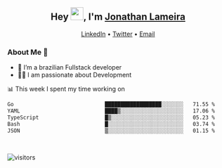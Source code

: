 <h2 align="center">Hey <img src="https://github.com/TheDudeThatCode/TheDudeThatCode/blob/master/Assets/Hi.gif" width="29">, I'm <a href="https://www.linkedin.com/in/jonathanlameira/">Jonathan Lameira</a></h2>
<p align="center">
  <a href="https://www.linkedin.com/in/jonathanlameira/">LinkedIn</a> •
  <a href="https://twitter.com/jlameira">Twitter</a> •
  <a href="mailto:jlameira@gmail.com">Email</a>
</p>

### About Me 🚀
- 🌱  I’m a brazilian Fullstack developer</br>
- 👨‍💻  I am passionate about Development</br>

<!-- ![Jonathan Lameira github stats](https://github-readme-stats.vercel.app/api?username=jlameirameli&show_icons=true&hide_border=true)&nbsp;&nbsp; -->

📊 This week I spent my time working on
<!--START_SECTION:waka-->

```txt
Go                             ██████████████████░░░░░░░   71.55 %
YAML                           ████▒░░░░░░░░░░░░░░░░░░░░   17.06 %
TypeScript                     █▒░░░░░░░░░░░░░░░░░░░░░░░   05.23 %
Bash                           █░░░░░░░░░░░░░░░░░░░░░░░░   03.74 %
JSON                           ▒░░░░░░░░░░░░░░░░░░░░░░░░   01.15 %
```

<!--END_SECTION:waka-->

<br />

![visitors](https://visitor-badge.laobi.icu/badge?page_id=jlameira.jlameira)
